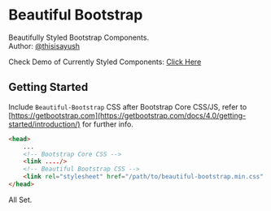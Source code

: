 # Beautiful Bootstrap
Beautifully Styled Bootstrap Components.
<br>
Author: [@thisisayush](https://www.thisisayush.com)

Check Demo of Currently Styled Components: [Click Here](https://github.thisisayush.com/beautiful-bootstrap/)

## Getting Started
Include ```Beautiful-Bootstrap``` CSS after Bootstrap Core CSS/JS, refer to [https://getbootstrap.com](https://getbootstrap.com/docs/4.0/getting-started/introduction/) for further info.
```html
<head>
    ...
    <!-- Bootstrap Core CSS -->
    <link ..../>
    <!-- Beautiful Bootstrap CSS -->
    <link rel="stylesheet" href="/path/to/beautiful-bootstrap.min.css" />
</head>
```
All Set.